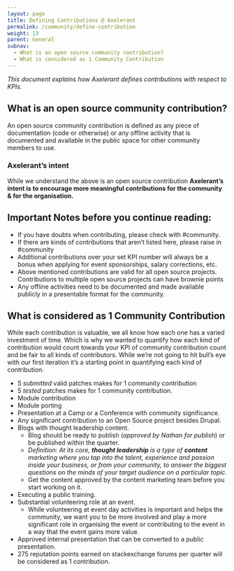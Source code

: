 ```yaml
---
layout: page
title: Defining Contributions @ Axelerant
permalink: /community/define-contribution
weight: 13
parent: General
subnav:
  - What is an open source community contribution?
  - What is considered as 1 Community Contribution
---
```


_This document explains how Axelerant defines contributions with respect to KPIs._

## What is an open source community contribution?

An open source community contribution is defined as any piece of documentation (code or otherwise) or any offline activity that is documented and available in the public space for other community members to use.

### Axelerant’s intent

While we understand the above is an open source contribution **Axelerant’s intent is to encourage more meaningful contributions for the community & for the organisation.**

## Important Notes before you continue reading:

* If you have doubts when contributing, please check with #community.
* If there are kinds of contributions that aren’t listed here, please raise in #community
* Additional contributions over your set KPI number will always be a bonus when applying for event sponsorships, salary corrections, etc.
* Above mentioned contributions are valid for all open source projects. Contributions to multiple open source projects can have brownie points
* Any offline activities need to be documented and made available publicly in a presentable format for the community.

## What is considered as 1 Community Contribution

While each contribution is valuable, we all know how each one has a varied investment of time. Which is why we wanted to quantify how each kind of contribution would count towards your KPI of community contribution count and be fair to all kinds of contributors. While we’re not going to hit bull’s eye with our first iteration it’s a starting point in quantifying each kind of contribution.

* 5 _submitted_ valid patches makes for 1 community contribution
* 5 _tested_ patches makes for 1 community contribution.
* Module contribution
* Module porting
* Presentation at a Camp or a Conference with community significance.
* Any significant contribution to an Open Source project besides Drupal.
* Blogs with thought leadership content.
  * Blog should be ready to publish (_approved by Nathan for publish_) or be published within the quarter. 
  * _Definition: At its core, **thought leadership** is a type of **content** marketing where you tap into the talent, experience and passion inside your business, or from your community, to answer the biggest questions on the minds of your target audience on a particular topic._
  * Get the content approved by the content marketing team before you start working on it.
* Executing a public training.
* Substantial volunteering role at an event.
  * While volunteering at event day activities is important and helps the community, we want you to be more involved and play a more significant role in organising the event or contributing to the event in a way that the event gains more value.
*  Approved internal presentation that can be converted to a public presentation.
*  275 reputation points earned on stackexchange forums per quarter will be considered as 1 contribution.
